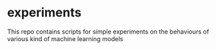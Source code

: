# experiments
This repo contains scripts for simple experiments on the behaviours of various kind of machine learning models
